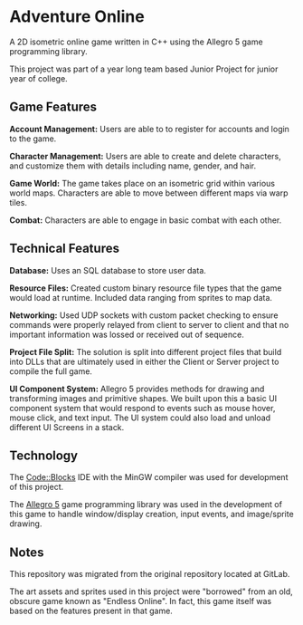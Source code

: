 # Adventure Online
A 2D isometric online game written in C++ using the Allegro 5 game programming library.

This project was part of a year long team based Junior Project for junior year of college.

## Game Features
**Account Management:** Users are able to to register for accounts and login to the game.

**Character Management:** Users are able to create and delete characters, and customize them with details including name, gender, and hair.

**Game World:** The game takes place on an isometric grid within various world maps. Characters are able to move between different maps via warp tiles.

**Combat:** Characters are able to engage in basic combat with each other.

## Technical Features
**Database:** Uses an SQL database to store user data.

**Resource Files:** Created custom binary resource file types that the game would load at runtime. Included data ranging from sprites to map data.

**Networking:** Used UDP sockets with custom packet checking to ensure commands were properly relayed from client to server to client and that no important information was lossed or received out of sequence.

**Project File Split:** The solution is split into different project files that build into DLLs that are ultimately used in either the Client or Server project to compile the full game.

**UI Component System:** Allegro 5 provides methods for drawing and transforming images and primitive shapes. We built upon this a basic UI component system that would respond to events such as mouse hover, mouse click, and text input. The UI system could also load and unload different UI Screens in a stack.

## Technology
The [Code::Blocks](http://www.codeblocks.org/) IDE with the MinGW compiler was used for development of this project.

The [Allegro 5](http://liballeg.org/) game programming library was used in the development of this game to handle window/display creation, input events, and image/sprite drawing.

## Notes
This repository was migrated from the original repository located at GitLab.

The art assets and sprites used in this project were "borrowed" from an old, obscure game known as "Endless Online". In fact, this game itself was based on the features present in that game.
